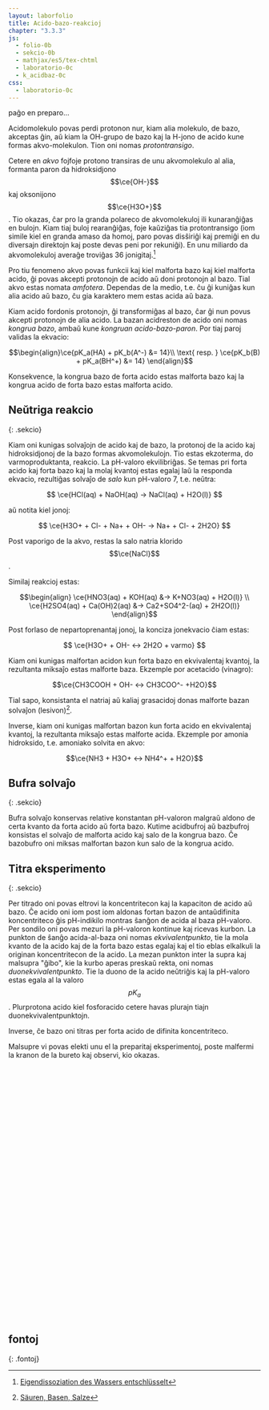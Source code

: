 ```yaml
---
layout: laborfolio
title: Acido-bazo-reakcioj
chapter: "3.3.3"
js:
  - folio-0b
  - sekcio-0b 
  - mathjax/es5/tex-chtml
  - laboratorio-0c
  - k_acidbaz-0c
css:
  - laboratorio-0c
---
```


paĝo en preparo...

<!--
https://www.vedantu.com/chemistry/acids-and-bases
https://www.chemieunterricht.de/dc2/wsu-grund/kap_14.htm
http://www.chem1.com/acad/webtut/aquatic/FallProt.html

eksperimentoj:

baksodo /natria bikarbonato) kun vinagro (vinagrcida/etila solvaĵo):
- https://en.wikipedia.org/wiki/Sodium_bicarbonate
CH3COOH(aq) + NaHCO3(s) -> CO2(g) + H2O(l) + NaCH3COO(aq)
?? koncizsa jonekvacio: HCO3-(aq) + H+(aq) -> CO2(g) +H2O(l)

videoj:
- https://www.youtube.com/watch?v=nd1wZkzegX8
- https://www.youtube.com/watch?v=GRUlE2850F0
- https://www.youtube.com/watch?v=Ow1VerS39l0
- https://www.youtube.com/watch?v=E4ba9X9IY_s

baksodo kun citronacido:
- https://www.youtube.com/watch?v=GAwNAD64wIA

solvaĵo de vinagracido:
CH3COOH ⇆ CH3COO- + H+

pH de 1 M (=1mol/l) CH3​COOH solvaĵo: 
// https://www.toppr.com/ask/question/what-is-the-ph-of-a-1-m-ch3coohsolutionkaof-acetic-acid-18-times105-kw/
pH=−log[H+]=−log(0.004243)=2.4


https://www.uibk.ac.at/organic/ag-kreutz/dateien/teil_3.pdf


titrado / titraj pH-kurboj:
https://studyflix.de/chemie/saure-base-titration-und-titrationskurve-1842

HCl + NaOH / acetacido + NaOH: https://www.youtube.com/watch?v=tc-cKeyjc8U (kaj referencitaj 2)

nocioj:
- korespondaj acido-bazo-paroj
- neŭtrigo
- ekvilibro
- titrado/ekvivalent-punkto
-->

Acidomolekulo povas perdi protonon nur, kiam alia molekulo, de bazo, akceptas ĝin, aŭ kiam la OH-grupo de bazo kaj la H-jono de acido kune formas akvo-molekulon. Tion oni nomas *protontransigo*.

Cetere en *akvo* fojfoje protono transiras de unu akvomolekulo al alia, formanta paron 
da hidroksidjono $$\ce{OH-}$$ kaj oksonijono $$\ce{H3O+}$$. Tio okazas, ĉar pro la granda polareco de akvomolekuloj ili kunaranĝiĝas en bulojn. Kiam tiaj buloj rearanĝiĝas, foje kaŭziĝas tia protontransigo (iom simile kiel en granda amaso da homoj, paro povas disŝiriĝi kaj premiĝi en du diversajn direktojn kaj poste devas peni por rekuniĝi).
En unu miliardo da akvomolekuloj averaĝe troviĝas 36 jonigitaj.[^sx1]

<!-- eble aldonu kalkulon de jonprodukto de akvo per mola maso kaj pH -->

Pro tiu fenomeno akvo povas funkcii kaj kiel malforta bazo kaj kiel malforta acido, ĝi povas akcepti protonojn de acido aŭ doni protonojn al bazo. Tial akvo estas nomata *amfotera*. Dependas de la medio, t.e. ĉu ĝi kuniĝas kun alia acido aŭ bazo, ĉu gia karaktero mem estas acida aŭ baza.

Kiam acido fordonis protonojn, ĝi transformiĝas al bazo, ĉar ĝi nun povus akcepti protonojn de alia acido. La bazan acidreston de acido oni nomas *kongrua bazo*, ambaŭ kune *kongruan acido-bazo-paron*. Por tiaj paroj validas la ekvacio:

$$\begin{align}\ce{pK_a(HA) + pK_b(A^-) &= 14}\\ 
\text{ resp. } \ce{pK_b(B) + pK_a(BH^+) &= 14} \end{align}$$

Konsekvence, la kongrua bazo de forta acido estas malforta bazo kaj la kongrua acido de forta bazo estas malforta acido.

## Neŭtriga reakcio
{: .sekcio}

Kiam oni kunigas solvaĵojn de acido kaj de bazo, la protonoj de la acido kaj hidroksidjonoj de la bazo formas akvomolekulojn. Tio estas ekzoterma, do varmoproduktanta, reakcio. La pH-valoro ekvilibriĝas. Se temas pri forta acido kaj forta bazo kaj la molaj kvantoj estas egalaj laŭ la responda ekvacio, rezultiĝas solvaĵo de *salo* kun pH-valoro 7, t.e. neŭtra:

$$ \ce{HCl(aq) + NaOH(aq) -> NaCl(aq) + H2O(l)} $$

aŭ notita kiel jonoj:

$$ \ce{H3O+ + Cl- + Na+ + OH- -> Na+ + Cl- + 2H2O} $$

Post vaporigo de la akvo, restas la salo natria klorido $$\ce{NaCl}$$.

Similaj reakcioj estas:

$$\begin{align} \ce{HNO3(aq) + KOH(aq) &-> K+NO3(aq) + H2O(l)} \\
 \ce{H2SO4(aq) + Ca(OH)2(aq) &-> Ca2+SO4^2-(aq) + 2H2O(l)} \end{align}$$

Post forlaso de nepartoprenantaj jonoj, la konciza jonekvacio ĉiam estas:

$$ \ce{H3O+ + OH- <-> 2H2O + varmo} $$


Kiam oni kunigas malfortan acidon kun forta bazo en ekvivalentaj kvantoj, la rezultanta miksaĵo estas malforte baza. Ekzemple por acetacido (vinagro):

$$\ce{CH3COOH + OH- <-> CH3COO^- +H2O}$$

Tial sapo, konsistanta el natriaj aŭ kaliaj grasacidoj donas malforte bazan solvaĵon (lesivon)[^cu1].

Inverse, kiam oni kunigas malfortan bazon kun forta acido en ekvivalentaj kvantoj, la rezultanta miksaĵo estas malforte acida. Ekzemple por amonia hidroksido, t.e. amoniako solvita en akvo:

$$\ce{NH3 + H3O+ <-> NH4^+ + H2O}$$

## Bufra solvaĵo
{: .sekcio}

<!-- 

https://chem.libretexts.org/Courses/University_of_Alberta_Augustana_Campus/AUCHE_110%3A_General_Chemistry_I_(Rempel)/06%3A_Buffers_and_Titrations/6.01%3A_Buffers
https://masterconceptsinchemistry.com/index.php/2018/09/09/how-do-you-calculate-the-ph-of-a-buffer-solution/ -->

Bufra solvaĵo konservas relative konstantan pH-valoron malgraŭ aldono de certa kvanto da forta acido aŭ forta bazo. Kutime acidbufroj aŭ bazbufroj konsistas el solvaĵo de malforta acido kaj salo de la kongrua bazo.  Ĉe bazobufro oni miksas malfortan bazon kun salo de la kongrua acido.

<!-- klarigu per malgranda modelo, kiel ekvilibro ŝoviĝas inter acido kaj salo konservante la pH-valoron...!? -->

## Titra eksperimento
{: .sekcio}

<!--
https://chem.libretexts.org/Courses/University_of_Alberta_Augustana_Campus/AUCHE_110%3A_General_Chemistry_I_(Rempel)/06%3A_Buffers_and_Titrations/6.02%3A_Acid-Base_Titrations
titrado de amoniako kun HCl: https://www.youtube.com/watch?v=cMHD8TGPWoA

titrado de citronacido kaj fosforacido:
https://chem.libretexts.org/Bookshelves/Analytical_Chemistry/Supplemental_Modules_(Analytical_Chemistry)/Analytical_Sciences_Digital_Library/Courseware/Chemical_Equilibrium/02_Text/02_Acid-Base_Chemistry/14_Titration_of_a_Polyprotic_Weak_Acid_with_Sodium_Hydroxide

fosforacido: 
https://www.kappenberg.com/experiments/ph/pdf-th/f06.pdf

sulfuracido:
https://studyflix.de/chemie/saure-base-titration-und-titrationskurve-1842

-->

<!--
acidoj:

HCl
H2SO4
H2CO3


bazoj:

NH3
NaOH
KOH
Ca(OH)2

reakcioj:

HCl + H2O <-> Cl- + H3O+
NH3 + H2O <-> NH4+ + OH-



-->

Per titrado oni povas eltrovi la koncentritecon kaj la kapaciton de acido aŭ bazo. Ĉe acido oni iom post iom aldonas fortan bazon de antaŭdifinita koncentriteco ĝis pH-indikilo montras ŝanĝon de acida al baza pH-valoro. Per sondilo oni povas mezuri la pH-valoron kontinue kaj ricevas kurbon. La punkton de ŝanĝo acida-al-baza oni nomas *ekvivalentpunkto*, tie la mola kvanto de la acido kaj de la forta bazo estas egalaj kaj el tio eblas elkalkuli la originan koncentritecon de la acido. 
La mezan punkton inter la supra kaj malsupra "ĝibo", kie la kurbo aperas preskaŭ rekta, oni nomas *duonekvivalentpunkto*. Tie la duono de la acido neŭtriĝis kaj la pH-valoro estas egala al la valoro $$pK_a$$.
Plurprotona acido kiel fosforacido cetere havas plurajn tiajn duonekvivalentpunktojn.

Inverse, ĉe bazo oni titras per forta acido de difinita koncentriteco.

Malsupre vi povas elekti unu el la preparitaj eksperimentoj, poste malfermi la kranon de la bureto kaj observi, kio okazas.

<script>

  const eksperimentoj = {
    e1: {nomo: "titri HCl (kun NaOH)", 
      acido: 1, s: "HCl", ml: 25, c: 0.1,
      s_b: "NaOH", ml_b: 50, c_b: 0.1},
    e2: {nomo: "titri CH₃COOH (kun NaOH)", 
      acido: 1, s: "CH3COOH", ml: 25, c: 0.1, 
      s_b: "NaOH", ml_b: 50, c_b: 0.1},
    e3: {nomo: "titri H₃PO₄ (kun NaOH)", 
      acido: 3, s: "H3PO4", ml: 17, c: 0.5, 
      s_b: "NaOH", ml_b: 50, c_b: 0.5},
    e4: {nomo: "titri NH₃ (kun HCl)", 
      acido: 0, s: "NH3", ml: 25, c: 0.1, 
      s_b: "HCl", ml_b: 50, c_b: 0.1}
  }

  let lab; // la laboratorio kaj iloj
  let bureto, flakono, sondilo, diagramo, eksperimento;
  const ALTO = 500;
  const LARĜO = 500;
  const X_FLAKONO = 380;


  function preparo() {
    flakono.enhavo(eksperimento.ml);
    bureto.fermu();
    bureto.enhavo(eksperimento.ml_b);
    diagramo.viŝu();
    // komenca valoro
    pH_mezuro();
  }

  function pH_mezuro() {
    // substanco en la flakono
    const s = eksperimento.s == "NaOH"? "OH-" : eksperimento.s;
    // substanco en la bureto
    const s_b = eksperimento.s_b == "NaOH"? "OH-" : eksperimento.s_b;

    // titrado de acido kun forta bazo diferencas de titradod e bazo kun forta acido
    let pH;
    if (eksperimento.acido == 1) {
      pH = AB.pH2_acido(
        { a: s, 
          c: eksperimento.c, 
          v: eksperimento.ml/1000 },
        { b: s_b, 
          c: eksperimento.c_b, 
          v: bureto.ml/1000 }
      );
    } else if (eksperimento.acido > 1) {
      valj = AB.acidtitrado_plurprotona(
        { a: s, 
          c: eksperimento.c, 
          v: eksperimento.ml/1000 },[bureto.ml/1000]);
      pH = valj[0];
    } else {
      pH = AB.pH2_bazo(
        { b: s, 
          c: eksperimento.c, 
          v: eksperimento.ml/1000 },
        { a: s_b, 
          c: eksperimento.c_b, 
          v: bureto.ml/1000 }
      );
    }

    if (pH > -10 && pH < 16) {
      sondilo.valoro(`pH ${pH.toFixed(1)}`);
      diagramo.punkto(bureto.ml,pH,LabPHIndikilo.pH_koloro(pH));
    } else {
      // evitu montri aparte vortojn NaN aŭ Infinity...
      sondilo.valoro('pH --');
    }
  }


  lanĉe(()=>{
    lab = new Laboratorio(ĝi("#eksperimento"),"fono",LARĜO,ALTO+10);
    // difinu gutojn
    lab.ero_smb("guto",3);

    // bureto supre
    bureto = Lab.bureto("bureto",100); // elfluo = 100ml, t.e. malplena
    lab.metu(bureto,{id: "supre", x:X_FLAKONO+5, y:ALTO-180});

    // sondilo meze
    sondilo = Lab.sondilo("pHsondilo",10,250,-4,"pH");
    lab.metu(sondilo,{id: "meze", x:X_FLAKONO+16, y:ALTO});

    // diagramo maldekstre
    diagramo = Lab.diagramo("pH-diagramo",
      {nomo: "ml", mrg: 10, min: 0, max: 50, i1: 1, i2: 5, i3: 10},
      {nomo: "pH", mrg: 10, min: 0, max: 14, i1: 1, i2: 7, i3: 14});
    diagramo.teksto(0,0,'0');
    diagramo.teksto(0,7,'7');
    diagramo.teksto(0,13,'13');
    diagramo.teksto(10,0,'10');
    diagramo.teksto(20,0,'20');
    diagramo.teksto(30,0,'30');
    diagramo.teksto(40,0,'40');
    lab.metu(diagramo,{id: "maldekstre", x:10, y:ALTO});

    // konusflakono malsupre
    flakono = Lab.konusflakono("flakono",25);
    lab.metu(flakono,{id: "malsupre", x:X_FLAKONO-30, y:ALTO});

    function fluo(fermu) {
      if (bureto.ml>=60) return; // bureto malplenigita!
      if (bureto.estas_fermita()) return; // bureto estas (ĵus) fermita

      // por verŝgutoj ni bezonas la pinton de la bureto kaj la surfacon de la flakonenhavo
      const pinto = bureto.pinto();
      const surfaco = flakono.surfaco();
      lab.gutoj("gutoj","guto",7,pinto,surfaco,() => {
        const ms = 600;
        const ml = 0.5;

        // fluigu 1ml el la bureto
        bureto.elfluo(ml);
        if (fermu) {
          bureto.fermu();
        } else {
          prokrastu(() => fluo(false), ms);
        }

        // aldonu 1ml al flakonlikvo
        flakono.enfluo(ml);
        pH_mezuro();
      });
    }

    // klako al bureto elgutigu 1 ml
    lab.klak_reago(bureto.ujo(), () => {
      bureto.malfermu();
      fluo(true);
    });

    // klako sur krano malfermu aŭ fermu ĝin!
    lab.klak_reago(bureto.krano(), () => {
      if (bureto.estas_fermita()) {
        bureto.malfermu();
        prokrastu(() => fluo(false), 500);
      } else {
        bureto.fermu();
        purigu_prokrastojn();
      }
    });

    //pH_mezuro();

    // butonoj por elekti eksperimenton
    const btn_w = 130, btn_h = 16;
    let btn_y = 10;

    for (eksp in eksperimentoj)
    {
      const nomo = eksperimentoj[eksp].nomo;
      const btn = lab.butono(nomo,-10,btn_y,btn_w,btn_h);
      btn.id = eksp;
      btn_y += 20;

      lab.klak_reago({g: btn},(btn) => {
        // forigu klason .premita de antaŭa butono...
        for (const b of ĉiuj("#eksperimento .butono")) {
          b.classList.remove("premita");
        }
        // montru nun elektitan substancon kaj butonon
        btn.g.classList.add("premita");
        // const subst = btn.g.textContent;
        eksperimento = eksperimentoj[btn.g.id];
        preparo();
      });
    }
  });
</script>

<svg id="eksperimento"
    version="1.1" 
    xmlns="http://www.w3.org/2000/svg" 
    xmlns:xlink="http://www.w3.org/1999/xlink" width="100%" viewBox="-10 -10 520 520">
 <style type="text/css">
    <![CDATA[
      .butono.premita rect {
        fill: #004b4b;
      }
    ]]>
  </style>
</svg>


## fontoj
{: .fontoj}

[^sx1]: [Eigendissoziation des Wassers entschlüsselt](https://www.scinexx.de/news/technik/eigendissoziation-des-wassers-entschluesselt/)
[^cu1]: [Säuren, Basen, Salze](https://www.chemieunterricht.de/dc2/wsu-grund/kap_14.htm)
